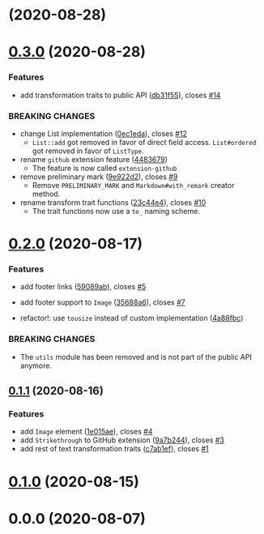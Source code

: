 # [](https://github.com/SirWindfield/markdown-composer/compare/v0.3.0...v) (2020-08-28)

# [0.3.0](https://github.com/SirWindfield/markdown-composer/compare/v0.2.0...v0.3.0) (2020-08-28)

### Features

- add transformation traits to public API ([db31f55](https://github.com/SirWindfield/markdown-composer/commit/db31f553d91f5f86f2cc2704474fa4bebae81e05)), closes [#14](https://github.com/SirWindfield/markdown-composer/issues/14)

### BREAKING CHANGES
- change List implementation ([0ec1eda](https://github.com/SirWindfield/markdown-composer/commit/0ec1eda53e9fd7c2c512299ba4dfe7db96130339)), closes [#12](https://github.com/SirWindfield/markdown-composer/issues/12)
  - `List::add` got removed in favor of
    direct field access. `List#ordered` got removed in
    favor of `ListType`.
- rename `github` extension feature ([4483679](https://github.com/SirWindfield/markdown-composer/commit/4483679aef1d45f758308dd7b3a460e8674f3479))
  - The feature is now called `extension-github`
- remove preliminary mark ([9e922d2](https://github.com/SirWindfield/markdown-composer/commit/9e922d29833f3bb2d5957613b7aff07a9df4ddcc)), closes [#9](https://github.com/SirWindfield/markdown-composer/issues/9)
  - Remove `PRELIMINARY_MARK` and
  `Markdown#with_remark` creator method.
- rename transform trait functions ([23c44e4](https://github.com/SirWindfield/markdown-composer/commit/23c44e4e0df314cb02217c86a74a718ba5fed811)), closes [#10](https://github.com/SirWindfield/markdown-composer/issues/10)
  - The trait functions now use a `to_` naming scheme.

# [0.2.0](https://github.com/SirWindfield/markdown-composer/compare/v0.1.1...v0.2.0) (2020-08-17)

### Features

- add footer links ([59089ab](https://github.com/SirWindfield/markdown-composer/commit/59089abbe03958c0a631effdacd00f73ddf90d15)), closes [#5](https://github.com/SirWindfield/markdown-composer/issues/5)
- add footer support to `Image` ([35688a6](https://github.com/SirWindfield/markdown-composer/commit/35688a6a497924e3eb2e2e8e8371d77b13abc192)), closes [#7](https://github.com/SirWindfield/markdown-composer/issues/7)

- refactor!: use `tousize` instead of custom implementation ([4a88fbc](https://github.com/SirWindfield/markdown-composer/commit/4a88fbc9190f93b200bb04551979b30fb59cc5ff))

### BREAKING CHANGES

- The `utils` module has been removed and is not part of
  the public API anymore.

## [0.1.1](https://github.com/SirWindfield/markdown-composer/compare/v0.1.0...v0.1.1) (2020-08-16)

### Features

- add `Image` element ([1e015ae](https://github.com/SirWindfield/markdown-composer/commit/1e015ae336784ffc296607c69d1862fedbadaf07)), closes [#4](https://github.com/SirWindfield/markdown-composer/issues/4)
- add `Strikethrough` to GitHub extension ([9a7b244](https://github.com/SirWindfield/markdown-composer/commit/9a7b244937a67aaf99673573f1b31ed2cc329437)), closes [#3](https://github.com/SirWindfield/markdown-composer/issues/3)
- add rest of text transformation traits ([c7ab1ef](https://github.com/SirWindfield/markdown-composer/commit/c7ab1ef66b720b2f07e8e85578345708b0327a71)), closes [#1](https://github.com/SirWindfield/markdown-composer/issues/1)

# [0.1.0](https://github.com/SirWindfield/markdown-composer/compare/v0.0.0...v0.1.0) (2020-08-15)

# 0.0.0 (2020-08-07)
